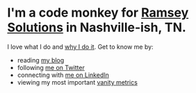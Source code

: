# I'm a code monkey for [Ramsey Solutions](https://www.ramseysolutions.com) in Nashville-ish, TN. 

I love what I do and [why I do it](https://www.fansofourfans.com/). Get to know me by: 

- reading [my blog](https://macarthur.me)
- following [me on Twitter](https://twitter.com/amacarthur)
- connecting with [me on LinkedIn](https://www.linkedin.com/in/alexmacarthur/)
- viewing my most important [vanity metrics](https://macarthur.me/dashboard)
